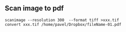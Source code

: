 ## Scan image to pdf
```console
scanimage --resolution 300  --format tiff >xxx.tif
convert xxx.tif /home/pavel/Dropbox/fileName-01.pdf
```
